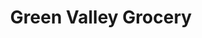 ---
title: "Green Valley Grocery"
url: /henderson/green-valley-grocery-american-pacific-drive/
shop: convenience
---